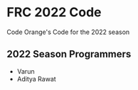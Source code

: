 # FRC 2022 Code

Code Orange's Code for the 2022 season

## 2022 Season Programmers

- Varun
- Aditya Rawat